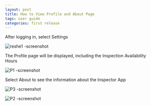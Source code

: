 ```yaml
---
layout: post
title: How to View Profile and About Page
tags: user guide
categories: first release
---
```


<link rel="stylesheet" href="/User-Guide/styles.css">

After logging in, select Settings

![reshe1 -screenshot](https://user-images.githubusercontent.com/81990744/115766517-117ff900-a376-11eb-8418-0714948720bd.png)

The Profile page will be displayed, including the Inspection Availability Hours

![P1 -screenshot](https://user-images.githubusercontent.com/81990744/119151337-4a66c880-ba1d-11eb-890d-4ccc0d5e6181.png)

Select About to see the information about the Inspector App

![P3 -screenshot](https://user-images.githubusercontent.com/81990744/119151410-5eaac580-ba1d-11eb-9ad2-229d3ac98284.png)

![P2 -screenshot](https://user-images.githubusercontent.com/81990744/119151499-73875900-ba1d-11eb-8223-2b08ee6d958c.png)

